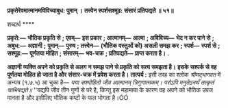 **प्रकृतेरेवमात्मानमविविच्याबुध: पुमान् ।** **तत्त्वेन स्पर्शसश्मूढ: संसारं प्रतिपद्यते ॥ ५१॥** 

शब्दार्थ **** 

**प्रकृते:—** **भौतिक प्रकृति से** **; एवम्—** **इस प्रकार** **; आत्मानम्—** **आत्मा** **; अविविच्य—** **भेद न कर पाने से** **; अबुध:—** **अज्ञानी** **;** **पुमान्—** **पुरुष** **; तत्त्वेन—** **(भौतिक वस्तुओं को) असली समझ कर** **; स्पर्श—** **स्पर्श से** **; सश्मूढ:—** **पूर्णतया मोहित** **; संसारम्—** **भव-चक्र** **; प्रतिपद्यते—** **प्राप्त करता है।** **.** 

**अज्ञानी व्यक्ति अपने को प्रकृति से अलग न समझ पाने से प्रकृति को सत्य समझता है।** **इसके सश्पर्क से वह पूर्णतया मोहित हो जाता है और संसार-चक्र में प्रवेश करता है।** **तात्पर्य :** इसी तरह का श्लोक *श्रीमद्भागवत* में अन्यत्र (१.७.५) आ चुका है— *यया सश्मोहितो जीव आत्मानम् त्रिगुणात्मकम्।* *परोऽपि मनुतेऽनर्थं तत्कृतं चाभिपद्यते॥* ''यद्यपि जीव तीन गुणों से परे है, किन्तु इस महामाया के कारण वह अपने को भौतिक उपज मानता है और इसीलिए भौतिक कष्टों के फल भोगता है।ÓÓ  